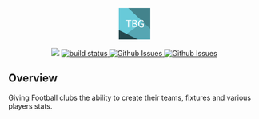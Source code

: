 <p align="center"><img width=12.5% src="https://github.com/KrisReid/TBG2.0/blob/master/TBG2/Assets.xcassets/TBG%2076pt.imageset/TBG%2076pt%403x.png"></p>

<p align="center">
    <a href="#Swift"><img src="https://img.shields.io/badge/swift-5-orange"></a>
    <a href="https://app.bitrise.io/app/bb2323d112cb2267/status.svg?token=8EX3xaVhLhS2lhKcJr3n8Q&branch=master">
        <img src="https://app.bitrise.io/app/bb2323d112cb2267/status.svg?token=8EX3xaVhLhS2lhKcJr3n8Q&branch=master" alt="build status">
    </a>
    <a href="https://github.com/KrisReid/TBG2.0/issues">
        <img src="https://img.shields.io/github/issues-raw/KrisReid/TBG2.0" alt="Github Issues">
    </a>
    <a href="https://opensource.org/licenses/MIT">
        <img src="https://img.shields.io/badge/license-MIT-blue.svg" alt="Github Issues">
    </a>
</p>


## Overview
Giving Football clubs the ability to create their teams, fixtures and various players stats.

<br>
